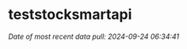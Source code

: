 
<!-- README.md is generated from README.Rmd. Please edit that file -->

# teststocksmartapi

*Date of most recent data pull: 2024-09-24 06:34:41*
